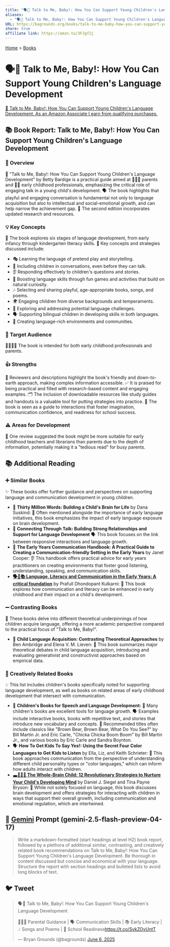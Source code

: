 ```yaml
---
title: "🗣️👶 Talk to Me, Baby!: How You Can Support Young Children's Language Development"
aliases:
  - "🗣️👶 Talk to Me, Baby!: How You Can Support Young Children's Language Development"
URL: https://bagrounds.org/books/talk-to-me-baby-how-you-can-support-young-childrens-language-development
share: true
affiliate link: https://amzn.to/3FJgf2j
---
```

[Home](../index.md) > [Books](./index.md)  
# 🗣️👶 Talk to Me, Baby!: How You Can Support Young Children's Language Development  
[🛒 Talk to Me, Baby!: How You Can Support Young Children's Language Development. As an Amazon Associate I earn from qualifying purchases.](https://amzn.to/3FJgf2j)  
  
## 📚 Book Report: Talk to Me, Baby!: How You Can Support Young Children's Language Development  
  
### 📌 Overview  
  
📖 "Talk to Me, Baby!: How You Can Support Young Children's Language Development" by Betty Bardige is a practical guide aimed at 👩‍👧‍👦 parents and 🧑‍🏫 early childhood professionals, emphasizing the critical role of engaging talk in a young child's development. 🗣️ The book highlights that playful and engaging conversation is fundamental not only to language acquisition but also to intellectual and social-emotional growth, and can help narrow the achievement gap. 📝 The second edition incorporates updated research and resources.  
  
### 💡 Key Concepts  
  
👶 The book explores six stages of language development, from early infancy through kindergarten literacy skills. 🔑 Key concepts and strategies discussed include:  
  
* 🎭 Learning the language of pretend play and storytelling.  
* 💬 Including children in conversations, even before they can talk.  
* 👂 Responding effectively to children's questions and stories.  
* 🚀 Boosting language skills through fun games and activities that build on natural curiosity.  
* 🎶 Selecting and sharing playful, age-appropriate books, songs, and poems.  
* 🌍 Engaging children from diverse backgrounds and temperaments.  
* 🤔 Exploring and addressing potential language challenges.  
* 🗣️ Supporting bilingual children in developing skills in both languages.  
* 🏡 Creating language-rich environments and communities.  
  
### 🎯 Target Audience  
  
👨‍👩‍👧‍👦 The book is intended for both early childhood professionals and parents.  
  
### 👍 Strengths  
  
🌟 Reviewers and descriptions highlight the book's friendly and down-to-earth approach, making complex information accessible. ✅ It is praised for being practical and filled with research-based content and engaging examples. 🗂️ The inclusion of downloadable resources like study guides and handouts is a valuable tool for putting strategies into practice. 🚀 The book is seen as a guide to interactions that foster imagination, communication confidence, and readiness for school success.  
  
### ⚠️ Areas for Development  
  
💭 One review suggested the book might be more suitable for early childhood teachers and librarians than parents due to the depth of information, potentially making it a "tedious read" for busy parents.  
  
## 📚 Additional Reading  
  
### ➕ Similar Books  
  
✨ These books offer further guidance and perspectives on supporting language and communication development in young children.  
  
* 🧠 **Thirty Million Words: Building a Child's Brain for Life** by Dana Suskind: 💬 Often mentioned alongside the importance of early language initiatives, this book emphasizes the impact of early language exposure on brain development.  
* 🤝 **Connecting Through Talk: Building Strong Relationships and Support for Language Development** 🗣️ This book focuses on the link between responsive interactions and language growth.  
* 🏫 **The Early Years Communication Handbook: A Practical Guide to Creating a Communication-friendly Setting in the Early Years** by Janet Cooper: 👂 This handbook offers practical advice for early years practitioners on creating environments that foster good listening, understanding, speaking, and communication skills.  
* **[🗣️👶📚 Language, Literacy and Communication in the Early Years: A critical foundation](./language-literacy-and-communication-in-the-early-years-a-critical-foundation.md)** by Prafull Dhondopant Kulkarni: 🚀 This book explores how communication and literacy can be enhanced in early childhood and their impact on a child's development.  
  
### ➖ Contrasting Books  
  
🤔 These books delve into different theoretical underpinnings of how children acquire language, offering a more academic perspective compared to the practical focus of "Talk to Me, Baby!".  
  
* 🧐 **Child Language Acquisition: Contrasting Theoretical Approaches** by Ben Ambridge and Elena V. M. Lieven: 🤯 This book summarizes major theoretical debates in child language acquisition, introducing and evaluating generativist and constructivist approaches based on empirical data.  
  
### 🎨 Creatively Related Books  
  
💡 This list includes children's books specifically noted for supporting language development, as well as books on related areas of early childhood development that intersect with communication.  
  
* 📖 **Children's Books for Speech and Language Development:** 🧸 Many children's books are excellent tools for language growth. 🗣️ Examples include interactive books, books with repetitive text, and stories that introduce new vocabulary and concepts. 🐻 Recommended titles often include classics like "Brown Bear, Brown Bear, What Do You See?" by Bill Martin Jr. and Eric Carle, "Chicka Chicka Boom Boom" by Bill Martin Jr., and various books by Eric Carle and Sandra Boynton.  
* 🗣️ **How To Get Kids To Say Yes!: Using the Secret Four Color Languages to Get Kids to Listen** by Ella, Liz, and Keith Schrieter: 🌈 This book approaches communication from the perspective of understanding different child personality types or "color languages," which can inform how adults interact with children.  
* **[🕳️🧠👶🏽 The Whole-Brain Child: 12 Revolutionary Strategies to Nurture Your Child's Developing Mind](./the-whole-brain-child.md)** by Daniel J. Siegel and Tina Payne Bryson: 🔗 While not solely focused on language, this book discusses brain development and offers strategies for interacting with children in ways that support their overall growth, including communication and emotional regulation, which are intertwined.  
  
## 💬 [Gemini](../software/gemini.md) Prompt (gemini-2.5-flash-preview-04-17)  
> Write a markdown-formatted (start headings at level H2) book report, followed by a plethora of additional similar, contrasting, and creatively related book recommendations on Talk to Me, Baby!: How You Can Support Young Children's Language Development. Be thorough in content discussed but concise and economical with your language. Structure the report with section headings and bulleted lists to avoid long blocks of text.  
  
## 🐦 Tweet  
<blockquote class="twitter-tweet" data-theme="dark"><p lang="en" dir="ltr">🗣️👶 Talk to Me, Baby!: How You Can Support Young Children&#39;s Language Development<br><br>👩‍👧‍👦 Parental Guidance | 🗣️ Communication Skills | 📚 Early Literacy | 🎶 Songs and Poems | 📝 School Readiness<a href="https://t.co/SvkZOvUntT">https://t.co/SvkZOvUntT</a></p>&mdash; Bryan Grounds (@bagrounds) <a href="https://twitter.com/bagrounds/status/1930876209803759781?ref_src=twsrc%5Etfw">June 6, 2025</a></blockquote> <script async src="https://platform.twitter.com/widgets.js" charset="utf-8"></script>